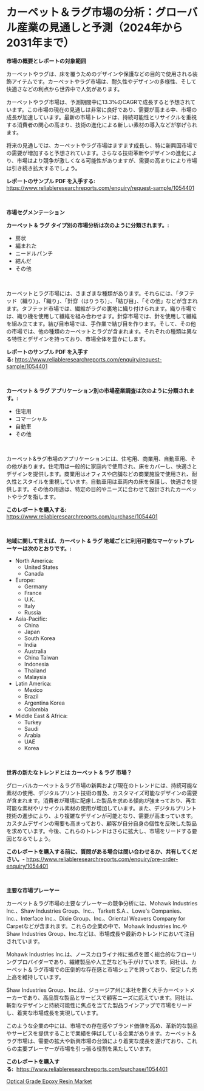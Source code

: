 <p><h1>カーペット＆ラグ市場の分析：グローバル産業の見通しと予測（2024年から2031年まで）</h1></p><p><strong>市場の概要とレポートの対象範囲</strong></p>
<p><p>カーペットやラグは、床を覆うためのデザインや保護などの目的で使用される装飾アイテムです。カーペットやラグ市場は、耐久性やデザインの多様性、そして快適さなどの利点から世界中で人気があります。</p><p>カーペットやラグ市場は、予測期間中に13.3%のCAGRで成長すると予想されています。この市場の現在の見通しは非常に良好であり、需要が高まる中、市場の成長が加速しています。最新の市場トレンドは、持続可能性とリサイクルを重視する消費者の関心の高まり、技術の進化による新しい素材の導入などが挙げられます。</p><p>将来の見通しでは、カーペットやラグ市場はますます成長し、特に新興国市場での需要が増加すると予想されています。さらなる技術革新やデザインの進化により、市場はより競争が激しくなる可能性がありますが、需要の高まりにより市場は引き続き拡大するでしょう。</p></p>
<p><strong>レポートのサンプル PDF を入手する:</strong> <a href="https://www.reliableresearchreports.com/enquiry/request-sample/1054401">https://www.reliableresearchreports.com/enquiry/request-sample/1054401</a></p>
<p>&nbsp;</p>
<p><strong>市場セグメンテーション</strong></p>
<p><strong>カーペット & ラグ タイプ別の市場分析は次のように分類されます。:</strong></p>
<p><ul><li>房状</li><li>編まれた</li><li>ニードルパンチ</li><li>結んだ</li><li>その他</li></ul></p>
<p>&nbsp;</p>
<p><p>カーペットとラグ市場には、さまざまな種類があります。それらには、「タフテッド（織り）」、「織り」、「針穿（はりうち）」、「結び目」、「その他」などが含まれます。タフテッド市場では、繊維がラグの裏地に織り付けられます。織り市場では、織り機を使用して繊維を組み合わせます。針穿市場では、針を使用して繊維を組み立てます。結び目市場では、手作業で結び目を作ります。そして、その他の市場では、他の種類のカーペットとラグが含まれます。それぞれの種類は異なる特性とデザインを持っており、市場全体を豊かにします。</p></p>
<p><strong>レポートのサンプル PDF を入手する:</strong>&nbsp;<a href="https://www.reliableresearchreports.com/enquiry/request-sample/1054401">https://www.reliableresearchreports.com/enquiry/request-sample/1054401</a></p>
<p>&nbsp;</p>
<p><strong> カーペット & ラグ アプリケーション別の市場産業調査は次のように分類されます。:</strong></p>
<p><ul><li>住宅用</li><li>コマーシャル</li><li>自動車</li><li>その他</li></ul></p>
<p>&nbsp;</p>
<p><p>カーペット&ラグ市場のアプリケーションには、住宅用、商業用、自動車用、その他があります。住宅用は一般的に家庭内で使用され、床をカバーし、快適さとデザインを提供します。商業用はオフィスや店舗などの商業施設で使用され、耐久性とスタイルを重視しています。自動車用は車両内の床を保護し、快適さを提供します。その他の用途は、特定の目的やニーズに合わせて設計されたカーペットやラグを指します。</p></p>
<p><strong>このレポートを購入する:</strong>&nbsp; <a href="https://www.reliableresearchreports.com/purchase/1054401">https://www.reliableresearchreports.com/purchase/1054401</a></p>
<p>&nbsp;</p>
<p><strong>地域に関して言えば、カーペット & ラグ 地域ごとに利用可能なマーケットプレーヤーは次のとおりです。:</strong></p>
<p><ul>
    <li>
        North America:
        <ul>
            <li>United States</li>
            <li>Canada</li>
        </ul>
    </li>
    <li>
        Europe:
        <ul>
            <li>Germany</li>
            <li>France</li>
            <li>U.K.</li>
            <li>Italy</li>
            <li>Russia</li>
        </ul>
    </li>
    <li>
        Asia-Pacific:
        <ul>
            <li>China</li>
            <li>Japan</li>
            <li>South Korea</li>
            <li>India</li>
            <li>Australia</li>
            <li>China Taiwan</li>
            <li>Indonesia</li>
            <li>Thailand</li>
            <li>Malaysia</li>
        </ul>
    </li>
    <li>
        Latin America:
        <ul>
            <li>Mexico</li>
            <li>Brazil</li>
            <li>Argentina Korea</li>
            <li>Colombia</li>
        </ul>
    </li>
    <li>
        Middle East & Africa:
        <ul>
            <li>Turkey</li>
            <li>Saudi</li>
            <li>Arabia</li>
            <li>UAE</li>
            <li>Korea</li>
        </ul>
    </li>
    </ul></p>
<p>&nbsp;</p>
<p><strong>世界の新たなトレンドとは カーペット & ラグ 市場？</strong></p>
<p><p>グローバルカーペット＆ラグ市場の新興および現在のトレンドには、持続可能な素材の使用、デジタルプリント技術の普及、カスタマイズ可能なデザインの需要が含まれます。消費者が環境に配慮した製品を求める傾向が強まっており、再生可能な素材やリサイクル素材の使用が増加しています。また、デジタルプリント技術の進歩により、より複雑なデザインが可能となり、需要が高まっています。カスタムデザインの需要も高まっており、顧客が自分自身の個性を反映した製品を求めています。今後、これらのトレンドはさらに拡大し、市場をリードする要因となるでしょう。</p></p>
<p><strong>このレポートを購入する前に、質問がある場合は問い合わせるか、共有してください。</strong>- <a href="https://www.reliableresearchreports.com/enquiry/pre-order-enquiry/1054401">https://www.reliableresearchreports.com/enquiry/pre-order-enquiry/1054401</a></p>
<p>&nbsp;</p>
<p><strong>主要な市場プレーヤー</strong></p>
<p><p>カーペット＆ラグ市場の主要なプレーヤーの競争分析には、Mohawk Industries Inc.、Shaw Industries Group、Inc.、Tarkett S.A.、Lowe's Companies、Inc.、Interface Inc.、Dixie Group、Inc.、Oriental Weavers Company for Carpetなどが含まれます。これらの企業の中で、Mohawk Industries Inc.やShaw Industries Group、Inc.などは、市場成長や最新のトレンドにおいて注目されています。</p><p>Mohawk Industries Inc.は、ノースカロライナ州に拠点を置く総合的なフローリングプロバイダーであり、繊維製品や人工芝なども手がけています。同社は、カーペット＆ラグ市場での圧倒的な存在感と市場シェアを誇っており、安定した売上高を維持しています。</p><p>Shaw Industries Group、Inc.は、ジョージア州に本社を置く大手カーペットメーカーであり、高品質な製品とサービスで顧客ニーズに応えています。同社は、斬新なデザインと持続可能性に焦点を当てた製品ラインアップで市場をリードし、着実な市場成長を実現しています。</p><p>このような企業の中には、市場での存在感やブランド価値を高め、革新的な製品やサービスを提供することで業績を伸ばしている企業があります。カーペット＆ラグ市場は、需要の拡大や新興市場の台頭により着実な成長を遂げており、これらの主要プレーヤーが市場を引っ張る役割を果たしています。</p></p>
<p><strong>このレポートを購入する:</strong>&nbsp;&nbsp;<a href="https://www.reliableresearchreports.com/purchase/1054401">https://www.reliableresearchreports.com/purchase/1054401</a></p>
<p><p><a href="https://funky-papaya-cf4.notion.site/Optical-Grade-Epoxy-Resin-Market-Dynamics-2024-2031-Also-about-Its-Market-Trends-Projections-and--2f8117cd56134d00b255bb7467e62bd4">Optical Grade Epoxy Resin Market</a></p></p>
